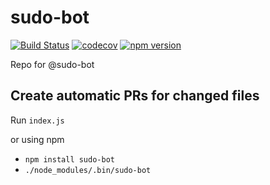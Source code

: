 # sudo-bot

[![Build Status](https://travis-ci.com/sudo-bot/sudo-bot.svg?branch=master)](https://travis-ci.com/sudo-bot/sudo-bot)
[![codecov](https://codecov.io/gh/sudo-bot/sudo-bot/branch/master/graph/badge.svg)](https://codecov.io/gh/sudo-bot/sudo-bot)
[![npm version](https://badge.fury.io/js/sudo-bot.svg)](https://badge.fury.io/js/sudo-bot)

Repo for @sudo-bot

## Create automatic PRs for changed files

Run `index.js`

or using npm

- `npm install sudo-bot`
- `./node_modules/.bin/sudo-bot`
